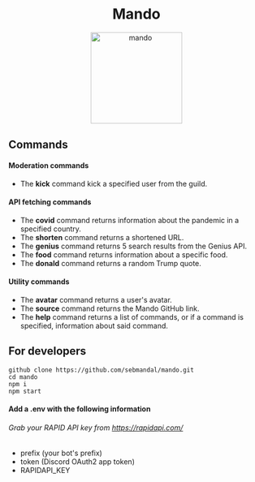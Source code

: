 # <center>Mando<center>

<center><a href="https://github.com/sebmandal/mando" target="_blank"><img height="180" alt="mando" src="https://cdn.discordapp.com/attachments/845438745939673088/867607801843679252/unknown.png"></a></center>

## **Commands**

#### Moderation commands

- The **kick** command kick a specified user from the guild.

#### API fetching commands

- The **covid** command returns information about the pandemic in a specified country.
- The **shorten** command returns a shortened URL.
- The **genius** command returns 5 search results from the Genius API.
- The **food** command returns information about a specific food.
- The **donald** command returns a random Trump quote.

#### Utility commands

- The **avatar** command returns a user's avatar.
- The **source** command returns the Mando GitHub link.
- The **help** command returns a list of commands, or if a command is specified, information about said command.

## **For developers**

```
github clone https://github.com/sebmandal/mando.git
cd mando
npm i
npm start
```

#### Add a .env with the following information

###### Grab your RAPID API key from https://rapidapi.com/

- prefix (your bot's prefix)
- token (Discord OAuth2 app token)
- RAPIDAPI_KEY
